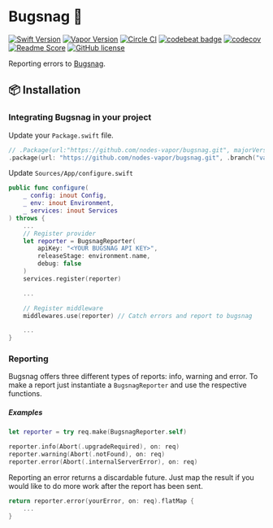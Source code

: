 # Bugsnag 🐛
[![Swift Version](https://img.shields.io/badge/Swift-4-brightgreen.svg)](http://swift.org)
[![Vapor Version](https://img.shields.io/badge/Vapor-3-F6CBCA.svg)](http://vapor.codes)
[![Circle CI](https://circleci.com/gh/nodes-vapor/bugsnag/tree/master.svg?style=shield)](https://circleci.com/gh/nodes-vapor/bugsnag)
[![codebeat badge](https://codebeat.co/badges/e93cc2d5-7365-4916-bc92-3f6bb39b18f4)](https://codebeat.co/projects/github-com-nodes-vapor-bugsnag-master)
[![codecov](https://codecov.io/gh/nodes-vapor/bugsnag/branch/master/graph/badge.svg)](https://codecov.io/gh/nodes-vapor/bugsnag)
[![Readme Score](http://readme-score-api.herokuapp.com/score.svg?url=https://github.com/nodes-vapor/bugsnag)](http://clayallsopp.github.io/readme-score?url=https://github.com/nodes-vapor/bugsnag)
[![GitHub license](https://img.shields.io/badge/license-MIT-blue.svg)](https://raw.githubusercontent.com/nodes-vapor/bugsnag/master/LICENSE)

Reporting errors to [Bugsnag](https://www.bugsnag.com/).

## 📦 Installation

### Integrating Bugsnag in your project

Update your `Package.swift` file.

```swift
// .Package(url:"https://github.com/nodes-vapor/bugsnag.git", majorVersion: 3)
.package(url: "https://github.com/nodes-vapor/bugsnag.git", .branch("vapor-3"))
```

Update `Sources/App/configure.swift`

```swift
public func configure(
    _ config: inout Config,
    _ env: inout Environment,
    _ services: inout Services
) throws {
    ...
    // Register provider
    let reporter = BugsnagReporter(
        apiKey: "<YOUR BUGSNAG API KEY>",
        releaseStage: environment.name,
        debug: false
    )
    services.register(reporter)

    ...

    // Register middleware
    middlewares.use(reporter) // Catch errors and report to bugsnag

    ...
}
```

### Reporting
Bugsnag offers three different types of reports: info, warning and error. To make a report just instantiate a `BugsnagReporter` and use the respective functions.

##### Examples
```swift
let reporter = try req.make(BugsnagReporter.self)

reporter.info(Abort(.upgradeRequired), on: req)
reporter.warning(Abort(.notFound), on: req)
reporter.error(Abort(.internalServerError), on: req)
```

Reporting an error returns a discardable future. Just map the result if you would like to do more work after the report has been sent.

```swift
return reporter.error(yourError, on: req).flatMap {
    ...
}
```